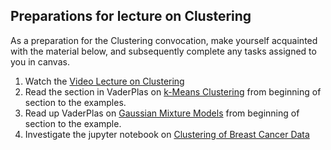 ## Preparations for lecture on Clustering

As a preparation for the Clustering convocation, make yourself acquainted with the material below, and subsequently complete any tasks assigned to you in canvas.

1. Watch the [Video Lecture on Clustering](https://youtu.be/BhWFWgm2HDg)
2. Read the section in VaderPlas on [k-Means Clustering](https://jakevdp.github.io/PythonDataScienceHandbook/05.11-k-means.html) from beginning of section to the examples.
3. Read up VaderPlas on [Gaussian Mixture Models](https://jakevdp.github.io/PythonDataScienceHandbook/05.12-gaussian-mixtures.html) from beginning of section to the example.
4. Investigate the jupyter notebook on [Clustering of Breast Cancer Data](../nb/clustering/readme.md)  

